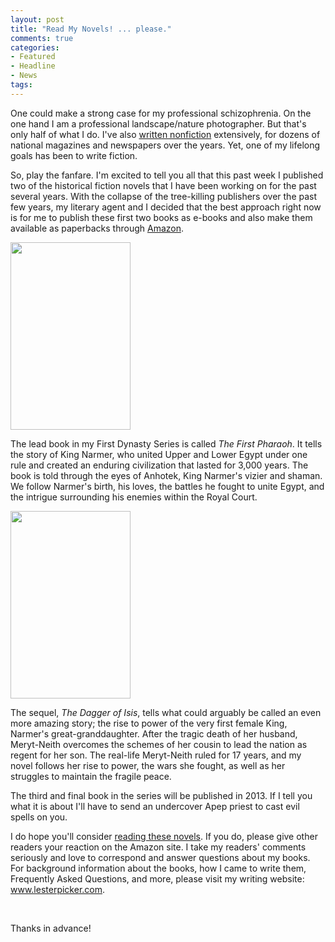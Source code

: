 ```yaml
---
layout: post
title: "Read My Novels! ... please."
comments: true
categories:
- Featured
- Headline
- News
tags:
---
```

One could make a strong case for my professional schizophrenia. On the one hand I am a professional landscape/nature photographer. But that's only half of what I do. I've also <a href="http://blog.lesterpickerphoto.com/about-2/">written nonfiction</a> extensively, for dozens of national magazines and newspapers over the years. Yet, one of my lifelong goals has been to write fiction.

So, play the fanfare. I'm excited to tell you all that this past week I published two of the historical fiction novels that I have been working on for the past several years. With the collapse of the tree-killing publishers over the past few years, my literary agent and I decided that the best approach right now is for me to publish these first two books as e-books and also make them available as paperbacks through <a href="http://www.amazon.com/Lester-Picker/e/B009E6U9R0/ref=sr_tc_2_0?qid=1348945748&amp;sr=1-2-ent://">Amazon</a>.

<a href="http://blog.lesterpickerphoto.com/wp-content/uploads/2012/10/The-First-Pharaoh-Ebook.jpg"><img class="alignnone size-medium wp-image-2380" title="The First Pharaoh Ebook" src="http://blog.lesterpickerphoto.com/wp-content/uploads/2012/10/The-First-Pharaoh-Ebook-192x300.jpg" alt="" width="192" height="300"></a>

The lead book in my First Dynasty Series is called <em>The First Pharaoh</em>. It tells the story of King Narmer, who united Upper and Lower Egypt under one rule and created an enduring civilization that lasted for 3,000 years. The book is told through the eyes of Anhotek, King Narmer's vizier and shaman. We follow Narmer's birth, his loves, the battles he fought to unite Egypt, and the intrigue surrounding his enemies within the Royal Court.

<a href="http://blog.lesterpickerphoto.com/wp-content/uploads/2012/10/The-Dagger-of-Isis-EBook-HR.jpg"><img class="alignnone size-medium wp-image-2381" title="The Dagger of Isis EBook HR" src="http://blog.lesterpickerphoto.com/wp-content/uploads/2012/10/The-Dagger-of-Isis-EBook-HR-192x300.jpg" alt="" width="192" height="300"></a>

The sequel, <em>The Dagger of Isis</em>, tells what could arguably be called an even more amazing story; the rise to power of the very first female King, Narmer's great-granddaughter. After the tragic death of her husband, Meryt-Neith overcomes the schemes of her cousin to lead the nation as regent for her son. The real-life Meryt-Neith ruled for 17 years, and my novel follows her rise to power, the wars she fought, as well as her struggles to maintain the fragile peace.

The third and final book in the series will be published in 2013. If I tell you what it is about I'll have to send an undercover Apep priest to cast evil spells on you.

I do hope you'll consider <a href="http://www.amazon.com/Lester-Picker/e/B009E6U9R0/ref=sr_tc_2_0?qid=1348945748&amp;sr=1-2-ent">reading these novels</a>. If you do, please give other readers your reaction on the Amazon site. I take my readers' comments seriously and love to correspond and answer questions about my books. For background information about the books, how I came to write them, Frequently Asked Questions, and more, please visit my writing website: <a href="http://www.lesterpicker.com">www.lesterpicker.com</a>.

 

Thanks in advance!

 